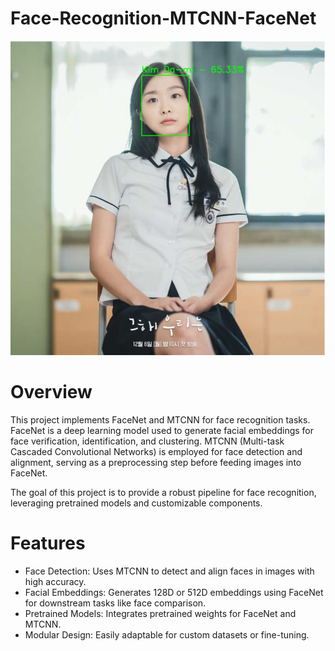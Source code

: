 # Face-Recognition-MTCNN-FaceNet
![Result](kimdami.png)

# Overview
This project implements FaceNet and MTCNN for face recognition tasks. FaceNet is a deep learning model used to generate facial embeddings for face verification, identification, and clustering. MTCNN (Multi-task Cascaded Convolutional Networks) is employed for face detection and alignment, serving as a preprocessing step before feeding images into FaceNet.

The goal of this project is to provide a robust pipeline for face recognition, leveraging pretrained models and customizable components.

# Features
- Face Detection: Uses MTCNN to detect and align faces in images with high accuracy.
- Facial Embeddings: Generates 128D or 512D embeddings using FaceNet for downstream tasks like face comparison.
- Pretrained Models: Integrates pretrained weights for FaceNet and MTCNN.
- Modular Design: Easily adaptable for custom datasets or fine-tuning.
